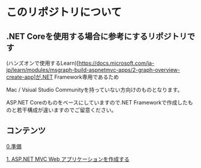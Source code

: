 # このリポジトリについて

## .NET Coreを使用する場合に参考にするリポジトリです

(ハンズオンで使用するLearn)[https://docs.microsoft.com/ja-jp/learn/modules/msgraph-build-aspnetmvc-apps/2-graph-overview-create-app]が.NET Framework専用であるため

Mac / Vsiual Studio Communityを持っていない方向けのものとなります。

ASP.NET Coreのものをベースにしていますので.NET Frameworkで作成したものと若干構成が違いますのでご留意ください。

## コンテンツ

[0.準備](./Doc/0-preparation.md)

[1. ASP.NET MVC Web アプリケーションを作成する](./doc/1-gen-app.md)